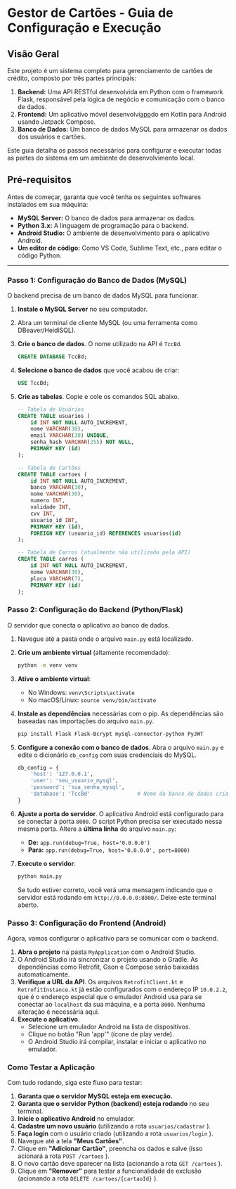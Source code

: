 # Gestor de Cartões - Guia de Configuração e Execução

## Visão Geral

Este projeto é um sistema completo para gerenciamento de cartões de crédito, composto por três partes principais:
1.  **Backend:** Uma API RESTful desenvolvida em Python com o framework Flask, responsável pela lógica de negócio e comunicação com o banco de dados.
2.  **Frontend:** Um aplicativo móvel desenvolvi[app](app)do em Kotlin para Android usando Jetpack Compose.
3.  **Banco de Dados:** Um banco de dados MySQL para armazenar os dados dos usuários e cartões.

Este guia detalha os passos necessários para configurar e executar todas as partes do sistema em um ambiente de desenvolvimento local.

## Pré-requisitos

Antes de começar, garanta que você tenha os seguintes softwares instalados em sua máquina:

* **MySQL Server:** O banco de dados para armazenar os dados.
* **Python 3.x:** A linguagem de programação para o backend.
* **Android Studio:** O ambiente de desenvolvimento para o aplicativo Android.
* **Um editor de código:** Como VS Code, Sublime Text, etc., para editar o código Python.

---

### Passo 1: Configuração do Banco de Dados (MySQL)

O backend precisa de um banco de dados MySQL para funcionar.

1.  **Instale o MySQL Server** no seu computador.
2.  Abra um terminal de cliente MySQL (ou uma ferramenta como DBeaver/HeidiSQL).
3.  **Crie o banco de dados**. O nome utilizado na API é `TccBd`.
    ```sql
    CREATE DATABASE TccBd;
    ```
4.  **Selecione o banco de dados** que você acabou de criar:
    ```sql
    USE TccBd;
    ```
5.  **Crie as tabelas**. Copie e cole os comandos SQL abaixo.

    ```sql
    -- Tabela de Usuários
    CREATE TABLE usuarios (
        id INT NOT NULL AUTO_INCREMENT,
        nome VARCHAR(30),
        email VARCHAR(30) UNIQUE,
        senha_hash VARCHAR(255) NOT NULL,
        PRIMARY KEY (id)
    );

    -- Tabela de Cartões
    CREATE TABLE cartoes (
        id INT NOT NULL AUTO_INCREMENT,
        banco VARCHAR(30),
        nome VARCHAR(30),
        numero INT,
        validade INT,
        cvv INT, 
        usuario_id INT, 
        PRIMARY KEY (id),
        FOREIGN KEY (usuario_id) REFERENCES usuarios(id)
    );

    -- Tabela de Carros (atualmente não utilizada pela API)
    CREATE TABLE carros (
        id INT NOT NULL AUTO_INCREMENT,
        nome VARCHAR(30),
        placa VARCHAR(7),
        PRIMARY KEY (id)
    );
    ```

### Passo 2: Configuração do Backend (Python/Flask)

O servidor que conecta o aplicativo ao banco de dados.

1.  Navegue até a pasta onde o arquivo `main.py` está localizado.
2.  **Crie um ambiente virtual** (altamente recomendado):
    ```sh
    python -m venv venv
    ```
3.  **Ative o ambiente virtual**:
    * No Windows: `venv\Scripts\activate`
    * No macOS/Linux: `source venv/bin/activate`
4.  **Instale as dependências** necessárias com o pip. As dependências são baseadas nas importações do arquivo `main.py`.
    ```sh
    pip install Flask Flask-Bcrypt mysql-connector-python PyJWT
    ```
5.  **Configure a conexão com o banco de dados**. Abra o arquivo `main.py` e edite o dicionário `db_config` com suas credenciais do MySQL.
    ```python
    db_config = {
        'host': '127.0.0.1',
        'user': 'seu_usuario_mysql',      
        'password': 'sua_senha_mysql',    
        'database': 'TccBd'               # Nome do banco de dados criado no Passo 1
    }
    ```
6.  **Ajuste a porta do servidor**. O aplicativo Android está configurado para se conectar à porta `8000`. O script Python precisa ser executado nessa mesma porta. Altere a **última linha** do arquivo `main.py`:

    * **De:** `app.run(debug=True, host='0.0.0.0')`
    * **Para:** `app.run(debug=True, host='0.0.0.0', port=8000)`

7.  **Execute o servidor**:
    ```sh
    python main.py
    ```
    Se tudo estiver correto, você verá uma mensagem indicando que o servidor está rodando em `http://0.0.0.0:8000/`. Deixe este terminal aberto.

### Passo 3: Configuração do Frontend (Android)

Agora, vamos configurar o aplicativo para se comunicar com o backend.

1.  **Abra o projeto** na pasta `MyApplication` com o Android Studio.
2.  O Android Studio irá sincronizar o projeto usando o Gradle. As dependências como Retrofit, Gson e Compose serão baixadas automaticamente.
3.  **Verifique a URL da API**. Os arquivos `RetrofitClient.kt` e `RetrofitInstance.kt` já estão configurados com o endereço IP `10.0.2.2`, que é o endereço especial que o emulador Android usa para se conectar ao `localhost` da sua máquina, e a porta `8000`. Nenhuma alteração é necessária aqui.
4.  **Execute o aplicativo**.
    * Selecione um emulador Android na lista de dispositivos.
    * Clique no botão "Run 'app'" (ícone de play verde).
    * O Android Studio irá compilar, instalar e iniciar o aplicativo no emulador.

### Como Testar a Aplicação

Com tudo rodando, siga este fluxo para testar:

1.  **Garanta que o servidor MySQL esteja em execução.**
2.  **Garanta que o servidor Python (backend) esteja rodando** no seu terminal.
3.  **Inicie o aplicativo Android** no emulador.
4.  **Cadastre um novo usuário** (utilizando a rota `usuarios/cadastrar` ).
5.  **Faça login** com o usuário criado (utilizando a rota `usuarios/login` ).
6.  Navegue até a tela **"Meus Cartões"**.
7.  Clique em **"Adicionar Cartão"**, preencha os dados e salve (isso acionará a rota `POST /cartoes` ).
8.  O novo cartão deve aparecer na lista (acionando a rota `GET /cartoes` ).
9.  Clique em **"Remover"** para testar a funcionalidade de exclusão (acionando a rota `DELETE /cartoes/{cartaoId}` ).
